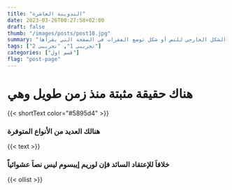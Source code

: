 ```yaml
---
title: "التدوينة العاشرة"
date: 2023-03-26T00:27:58+02:00
draft: false
thumb: "/images/posts/post10.jpg"
summary: "هناك حقيقة مثبتة منذ زمن طويل وهي أن المحتوى المقروء لصفحة ما سيلهي القارئ عن التركيز على الشكل الخارجي للنص أو شكل توضع الفقرات في الصفحة التي يقرأها"
tags: ["تجريبى 1", "تجريبى 2"]
categories: ["قسم اول"]
flag: "post-page"
---
```


# هناك حقيقة مثبتة منذ زمن طويل وهي

{{< shortText color="#5895d4" >}}

### هنالك العديد من الأنواع المتوفرة

{{< text >}}

### خلافاَ للإعتقاد السائد فإن لوريم إيبسوم ليس نصاَ عشوائياً

{{< ollist >}}
